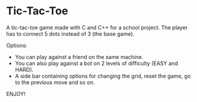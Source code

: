 # Tic-Tac-Toe
A tic-tac-toe game made with C and C++ for a school project.
The player has to connect 5 dots instead of 3 (the base game).

Options:
  - You can play against a friend on the same machine.
  - You can also play against a bot on 2 levels of difficulty (EASY and HARD).
  - A side bar containing options for changing the grid, reset the game, go to the previous move and so on.
 
 ENJOY!

